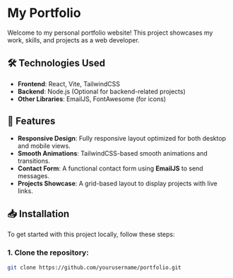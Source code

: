 # My Portfolio

Welcome to my personal portfolio website! This project showcases my work, skills, and projects as a web developer.

## 🛠️ Technologies Used

- **Frontend**: React, Vite, TailwindCSS
- **Backend**: Node.js (Optional for backend-related projects)
- **Other Libraries**: EmailJS, FontAwesome (for icons)

## 🚀 Features

- **Responsive Design**: Fully responsive layout optimized for both desktop and mobile views.
- **Smooth Animations**: TailwindCSS-based smooth animations and transitions.
- **Contact Form**: A functional contact form using **EmailJS** to send messages.
- **Projects Showcase**: A grid-based layout to display projects with live links.

## 📥 Installation

To get started with this project locally, follow these steps:

### 1. Clone the repository:

```bash
git clone https://github.com/yourusername/portfolio.git
